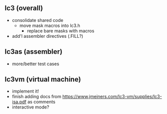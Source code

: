 ## lc3 (overall)
* consolidate shared code
  * move mask macros into lc3.h
    * replace bare masks with macros
* add'l assembler directives (.FILL?)

## lc3as (assembler)
* more/better test cases

## lc3vm (virtual machine)
* implement it!
* finish adding docs from https://www.jmeiners.com/lc3-vm/supplies/lc3-isa.pdf as comments
* interactive mode?
